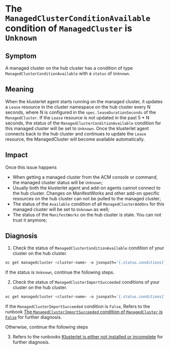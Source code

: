 # The `ManagedClusterConditionAvailable` condition of `ManagedCluster` is `Unknown`

## Symptom

A managed cluster on the hub cluster has a condition of type `ManagedClusterConditionAvailable` with a `status` of `Unknown`.

## Meaning

When the klusterlet agent starts running on the managed cluster, it updates a `Lease` resource in the cluster namespace on the hub cluster every N seconds, where N is configured in the `spec.leaseDurationSeconds` of the `ManagedCluster`. If the `Lease` resource is not updated in the past 5 * N seconds, the status of the `ManagedClusterConditionAvailable` condition for this managed cluster will be set to `Unknown`. Once the klusterlet agent connects back to the hub cluster and continues to update the `Lease` resource, the ManagedCluster will become available automatically.

## Impact

Once this issue happens

- When getting a managed cluster from the ACM console or command, the managed cluster status will be `Unknown`;
- Usually both the klusterlet agent and add-on agents cannot connect to the hub cluster. Changes on ManifestWorks and other add-on specific resources on the hub cluster can not be pulled to the managed cluster;
- The status of the `Available` condition of all `ManagedClusterAddOns` for this managed cluster will be set to `Unknown` as well;
- The status of the `ManifestWorks` on the hub cluster is stale. You can not trust it anymore;

## Diagnosis

1. Check the status of `ManagedClusterConditionAvailable` condition of your cluster on the hub cluster.

```sh
oc get managedcluster <cluster-name> -o jsonpath='{.status.conditions[?(@.type=="ManagedClusterConditionAvailable")].status}'
```

If the status is `Unknown`, continue the following steps.

2. Check the status of `ManagedClusterImportSucceeded` conditions of your cluster on the hub cluster.

```sh
oc get managedcluster <cluster-name> -o jsonpath='{.status.conditions[?(@.type=="ManagedClusterImportSucceeded")].status}'
```

If the `ManagedClusterImportSucceeded` condition is `False`, Refers to the runbook [The `ManagedClusterImportSucceeded` condition of `ManagedCluster` is `False`](./ManagedClusterImportSucceededConditionFalse.md) for further diagnosis.

Otherwise, continue the following steps

3. Refers to the runbooks [Klusterlet is either not installed or incomplete](../Klusterlets/KlusterletNotInstalledOrIncomplete.md) for further diagnosis.
